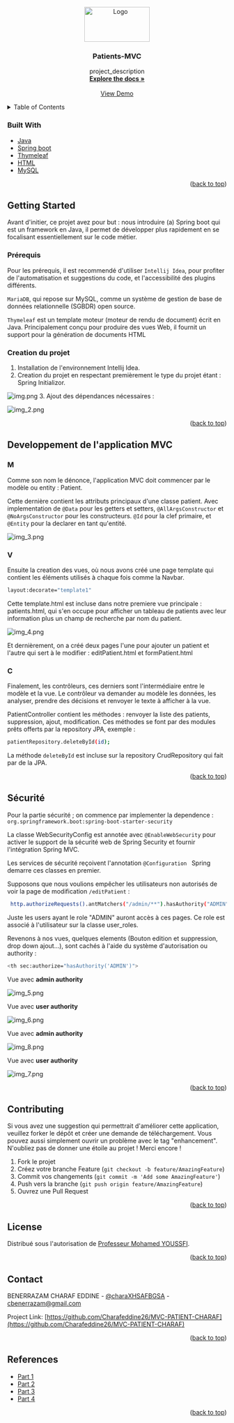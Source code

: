 <div id="top"></div>








<br />
<div align="center">
  <a href="https://github.com/Charafeddine26/MVC-PATIENT-CHARAF">
    <img src="https://atomrace.com/blog/wp-content/uploads/2018/05/spring-boot-logo.png" alt="Logo" width="150" height="80">
  </a>

<h3 align="center">Patients-MVC</h3>

  <p align="center">
    project_description
    <br />
    <a href="https://github.com/Charafeddine26/MVC-PATIENT-CHARAF"><strong>Explore the docs »</strong></a>
    <br />
    <br />
    <a href="https://github.com/Charafeddine26/MVC-PATIENT-CHARAF">View Demo</a>
   
  </p>
</div>



<!-- TABLE OF CONTENTS -->
<details>
  <summary>Table of Contents</summary>
  <ol>
    <li>
      <a href="#about-the-project">About The Project</a>
      <ul>
        <li><a href="#built-with">Built With</a></li>
      </ul>
    </li>
    <li>
      <a href="#getting-started">Getting Started</a>
      <ul>
        <li><a href="#Prérequis">Prerequisites</a></li>
        <li><a href="#Creation du projet">Creation du projet</a></li>
      </ul>
    </li>

    <li><a href="#Developpement de l'application MVC">Developpement de l'application MVC</a></li>
<ul>
        <li><a href="#M">M </a></li>
        <li><a href="#V">V</a></li>
        <li><a href="#C">C</a></li>
      </ul>
    <li><a href="#Sécurité">Sécurité</a></li>
    <li><a href="#Contributing">Contributing</a></li>
    <li><a href="#License">License</a></li>
    <li><a href="#Contact">Contact</a></li>
    <li><a href="#References">References</a></li>
  </ol>
</details>







### Built With

* [Java](https://www.oracle.com/java/technologies/)
* [Spring boot](https://spring.io/projects/spring-boot)
* [Thymeleaf](https://www.thymeleaf.org/)
* [HTML](https://en.wikipedia.org/wiki/HTML)
* [MySQL](https://www.mysql.com/)


<p align="right">(<a href="#top">back to top</a>)</p>



<!-- GETTING STARTED -->
## Getting Started

Avant d'initier, ce projet avez pour but : nous introduire (a) Spring boot qui est un framework en Java, il permet 
de développer plus rapidement en se focalisant essentiellement sur le code métier.

### Prérequis

Pour les prérequis, il est recommendé d'utiliser `Intellij Idea`, pour profiter de l'automatisation et suggestions du code,
et l'accessibilité des plugins différents.

`MariaDB`, qui repose sur MySQL, comme un système de gestion de base de données relationnelle (SGBDR) open source.

`Thymeleaf` est un template moteur (moteur de rendu de document) écrit en Java. Principalement conçu pour produire des vues Web,
il fournit un support pour la génération de documents HTML


### Creation du projet

1. Installation de l'environnement Intellij Idea.
2. Creation du projet en respectant premièrement le type du projet étant : Spring Initializor.

 ![img.png](img.png)
3. Ajout des dépendances nécessaires :


![img_2.png](img_2.png)
   

<p align="right">(<a href="#top">back to top</a>)</p>



## Developpement de l'application MVC

### M

Comme son nom le dénonce, l'application MVC doit commencer par le modèle ou entity : Patient.

Cette dernière contient les attributs principaux d'une classe patient.
Avec implementation de `@Data` pour les getters et setters, `@AllArgsConstructor` et `@NoArgsConstructor` pour 
les constructeurs. `@Id` pour la clef primaire, et `@Entity` pour la declarer en tant qu'entité.

![img_3.png](img_3.png)

### V

Ensuite la creation des vues, où nous avons créé une page template qui contient les éléments utilisés à chaque fois
comme la Navbar. 

```sh
layout:decorate="template1"
```

Cette template.html est incluse dans notre premiere vue principale : patients.html, qui s'en occupe pour afficher 
un tableau de patients avec leur information plus un champ de recherche par nom du patient.

![img_4.png](img_4.png)

Et dernièrement, on a créé deux pages l'une pour ajouter un patient et l'autre qui sert à le modifier : editPatient.html et 
formPatient.html

 ### C

Finalement, les contrôleurs, ces derniers sont l'intermédiaire entre le modèle et la vue. Le contrôleur va demander au
modèle les données, les analyser, prendre des décisions et renvoyer le texte à afficher à la vue.

PatientController contient les méthodes : renvoyer la liste des patients, suppression, ajout, modification.
Ces méthodes se font par des modules prêts offerts par la repository JPA, exemple :

```sh
patientRepository.deleteById(id);
```

La méthode `deleteById` est incluse sur la repository CrudRepository qui fait par de la JPA.

<p align="right">(<a href="#top">back to top</a>)</p>




## Sécurité

Pour la partie sécurité ; on commence par implementer la dependence : `org.springframework.boot:spring-boot-starter-security`

La classe WebSecurityConfig est annotée avec `@EnableWebSecurity` pour activer le support de la sécurité web de Spring Security et fournir l'intégration Spring MVC.

Les services de sécurité reçoivent l'annotation
`@Configuration ` Spring demarre ces classes en premier.

Supposons que nous voulions empêcher les utilisateurs non autorisés de voir la page de modification `/editPatient` :
```sh
 http.authorizeRequests().antMatchers("/admin/**").hasAuthority("ADMIN"); 
 ```
Juste les users ayant le role "ADMIN" auront accès à ces pages.
Ce role est associé à l'utilisateur sur la classe user_roles.

Revenons à nos vues, quelques elements (Bouton edition et suppression, drop down ajout...), sont cachés à l'aide
du système d'autorisation ou authority :

```sh
<th sec:authorize="hasAuthority('ADMIN')">
```

Vue avec **admin authority**

![img_5.png](img_5.png)

Vue avec **user authority**

![img_6.png](img_6.png)

Vue avec **admin authority**

![img_8.png](img_8.png)

Vue avec **user authority**

![img_7.png](img_7.png)


<p align="right">(<a href="#top">back to top</a>)</p>



<!-- CONTRIBUTING -->
## Contributing

Si vous avez une suggestion qui permettrait d'améliorer cette application, veuillez forker le dépôt et créer une demande de téléchargement. Vous pouvez aussi simplement ouvrir un problème avec le tag "enhancement".
N'oubliez pas de donner une étoile au projet ! Merci encore !

1. Fork le projet
2. Créez votre branche Feature (`git checkout -b feature/AmazingFeature`)
3. Commit vos changements (`git commit -m 'Add some AmazingFeature'`)
4. Push vers la branche (`git push origin feature/AmazingFeature`)
5. Ouvrez une Pull Request

<p align="right">(<a href="#top">back to top</a>)</p>




## License

Distribué sous l'autorisation de [Professeur Mohamed YOUSSFI](med@youssfi.net).

<p align="right">(<a href="#top">back to top</a>)</p>




## Contact

BENERRAZAM CHARAF EDDINE - [@charaXHSAFBGSA](https://twitter.com/charaXHSAFBGSA) - cbenerrazam@gmail.com

Project Link: [https://github.com/Charafeddine26/MVC-PATIENT-CHARAF](https://github.com/Charafeddine26/MVC-PATIENT-CHARAF)

<p align="right">(<a href="#top">back to top</a>)</p>




## References

* [Part 1](https://youtu.be/Zaf3XIP2wss)
* [Part 2](https://youtu.be/eoBE745lDE0)
* [Part 3](https://youtu.be/Ejdeqs4rWek)
* [Part 4](https://youtu.be/Zrq1_-EX0XM)

<p align="right">(<a href="#top">back to top</a>)</p>



